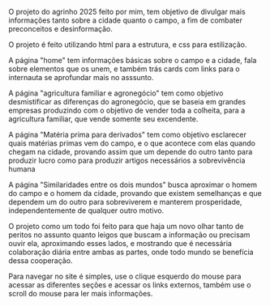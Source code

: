 O projeto do agrinho 2025 feito por mim, tem objetivo de divulgar mais informações tanto sobre a cidade quanto o campo, a fim de combater preconceitos e desinformação.

O projeto é feito utilizando html para a estrutura, e css para estilização.

A página "home" tem informações básicas sobre o campo e a cidade, fala sobre elementos que os unem, e também trás cards com links para o internauta se aprofundar mais no asssunto.

A página "agricultura familiar e agronegócio" tem como objetivo desmistificar as diferenças do agronegócio, que se baseia em grandes empresas produzindo com o objetivo de vender toda a colheita, para a agricultura familiar, que vende somente seu excendente.

A página "Matéria prima para derivados" tem como objetivo esclarecer quais matérias primas vem do campo, e o que acontece com elas quando chegam na cidade, provando assim que um depende do outro tanto para produzir lucro como para produzir artigos necessários a sobrevivência humana

A página "Similaridades entre os dois mundos" busca aproximar o homem do campo e o homem da cidade, provando que existem semelhanças e que dependem um do outro para sobreviverem e manterem prosperidade, independentemente de qualquer outro motivo.

O projeto como um todo foi feito para que haja um novo olhar tanto de peritos no assunto quanto leigos que buscam a informação ou precisam ouvir ela, aproximando esses lados, e mostrando que é necessária colaboração diária entre ambas as partes, onde todo mundo se benefícia dessa cooperação.

Para navegar no site é simples, use o clique esquerdo do mouse para acessar as diferentes seções e acessar os links externos, também use o scroll do mouse para ler mais informações.
